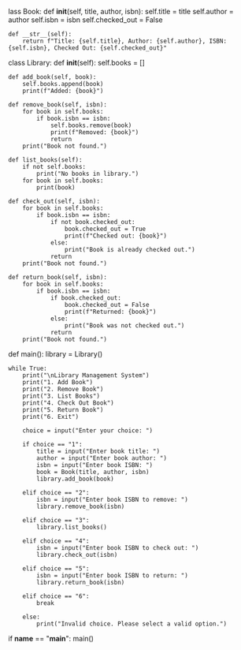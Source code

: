 lass Book:
    def __init__(self, title, author, isbn):
        self.title = title
        self.author = author
        self.isbn = isbn
        self.checked_out = False

    def __str__(self):
        return f"Title: {self.title}, Author: {self.author}, ISBN: {self.isbn}, Checked Out: {self.checked_out}"


class Library:
    def __init__(self):
        self.books = []

    def add_book(self, book):
        self.books.append(book)
        print(f"Added: {book}")

    def remove_book(self, isbn):
        for book in self.books:
            if book.isbn == isbn:
                self.books.remove(book)
                print(f"Removed: {book}")
                return
        print("Book not found.")

    def list_books(self):
        if not self.books:
            print("No books in library.")
        for book in self.books:
            print(book)

    def check_out(self, isbn):
        for book in self.books:
            if book.isbn == isbn:
                if not book.checked_out:
                    book.checked_out = True
                    print(f"Checked out: {book}")
                else:
                    print("Book is already checked out.")
                return
        print("Book not found.")

    def return_book(self, isbn):
        for book in self.books:
            if book.isbn == isbn:
                if book.checked_out:
                    book.checked_out = False
                    print(f"Returned: {book}")
                else:
                    print("Book was not checked out.")
                return
        print("Book not found.")


def main():
    library = Library()

    while True:
        print("\nLibrary Management System")
        print("1. Add Book")
        print("2. Remove Book")
        print("3. List Books")
        print("4. Check Out Book")
        print("5. Return Book")
        print("6. Exit")

        choice = input("Enter your choice: ")

        if choice == "1":
            title = input("Enter book title: ")
            author = input("Enter book author: ")
            isbn = input("Enter book ISBN: ")
            book = Book(title, author, isbn)
            library.add_book(book)

        elif choice == "2":
            isbn = input("Enter book ISBN to remove: ")
            library.remove_book(isbn)

        elif choice == "3":
            library.list_books()

        elif choice == "4":
            isbn = input("Enter book ISBN to check out: ")
            library.check_out(isbn)

        elif choice == "5":
            isbn = input("Enter book ISBN to return: ")
            library.return_book(isbn)

        elif choice == "6":
            break

        else:
            print("Invalid choice. Please select a valid option.")

if __name__ == "__main__":
    main()
